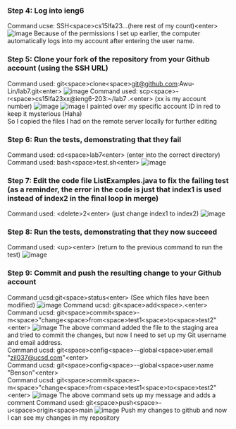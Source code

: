 ### Step 4: Log into ieng6

Command ucse: SSH&lt;space&gt;cs15lfa23...(here rest of my count)&lt;enter&gt;
![image](https://github.com/Awu-Lin/cse15l-lab-reports/assets/94472422/e224b41c-a01c-4667-bdc9-2224a5ad749a)
Because of the permissions I set up earlier, the computer automatically logs into my account after entering the user name.

### Step 5: Clone your fork of the repository from your Github account (using the SSH URL)
Command used: git&lt;space&gt;clone&lt;space&gt;git@github.com:Awu-Lin/lab7.git&lt;enter&gt;
![image](https://github.com/Awu-Lin/cse15l-lab-reports/assets/94472422/cd8676e1-23f9-4426-a148-8d056eaa0926)
Command used: scp&lt;space&gt;-r&lt;space&gt;cs15lfa23xx@ieng6-203:~/lab7 .&lt;enter&gt; (xx is my account number)
![image](https://github.com/Awu-Lin/cse15l-lab-reports/assets/94472422/1e6c9e03-005a-41be-85e6-15525861f255)
![image](https://github.com/Awu-Lin/cse15l-lab-reports/assets/94472422/d5f8507e-ed12-40ad-b9ed-ed1812d67c2d)
I painted over my specific account ID in red to keep it mysterious (Haha)\
So I copied the files I had on the remote server locally for further editing

### Step 6: Run the tests, demonstrating that they fail
Command used: cd&lt;space&gt;lab7&lt;enter&gt; (enter into the correct directory)\
Command used: bash&lt;space&gt;test.sh&lt;enter&gt;
![image](https://github.com/Awu-Lin/cse15l-lab-reports/assets/94472422/078b5bb6-0ffd-4f5c-96e6-eedc6e0e845c)

### Step 7: Edit the code file ListExamples.java to fix the failing test (as a reminder, the error in the code is just that index1 is used instead of index2 in the final loop in merge)
Command used: &lt;delete&gt;2&lt;enter&gt; (just change index1 to index2)
![image](https://github.com/Awu-Lin/cse15l-lab-reports/assets/94472422/a5a4cac0-c9c6-450b-abb3-79e46f16c459)

### Step 8: Run the tests, demonstrating that they now succeed
Command used: &lt;up&gt;&lt;enter&gt; (return to the previous command to run the test)
![image](https://github.com/Awu-Lin/cse15l-lab-reports/assets/94472422/fbaa0924-5ba0-44dd-8870-68ac7c2e060e)

### Step 9: Commit and push the resulting change to your Github account
Command ucsd:git&lt;space&gt;status&lt;enter&gt; (See which files have been modified)
![image](https://github.com/Awu-Lin/cse15l-lab-reports/assets/94472422/4285f44f-89ba-4484-bca5-6a9146092592)
Command ucsd: git&lt;space&gt;add&lt;space&gt;.&lt;enter&gt;\
Command ucsd: git&lt;space&gt;commit&lt;space&gt;-m&lt;space&gt;"change&lt;space&gt;from&lt;space&gt;test1&lt;space&gt;to&lt;space&gt;test2"&lt;enter&gt;
![image](https://github.com/Awu-Lin/cse15l-lab-reports/assets/94472422/6773cfbc-b1c7-4834-8891-303a0228f2d1)
The above command added the file to the staging area and tried to commit the changes, but now I need to set up my Git username and email address. \
Command ucsd: git&lt;space&gt;config&lt;space&gt;--global&lt;space&gt;user.email "zil037@ucsd.com"&lt;enter&gt;\
Command ucsd: git&lt;space&gt;config&lt;space&gt;--global&lt;space&gt;user.name "Benson"&lt;enter&gt;\
Command ucsd: git&lt;space&gt;commit&lt;space&gt;-m&lt;space&gt;"change&lt;space&gt;from&lt;space&gt;test1&lt;space&gt;to&lt;space&gt;test2"&lt;enter&gt;
![image](https://github.com/Awu-Lin/cse15l-lab-reports/assets/94472422/5ee38f9f-a560-45ec-ab9d-cd462419ea8e)
The above command sets up my message and adds a comment
Command used: git&lt;space&gt;push&lt;space&gt;-u&lt;space&gt;origin&lt;space&gt;main
![image](https://github.com/Awu-Lin/cse15l-lab-reports/assets/94472422/272c7842-a7f4-42c5-a3d7-8ab73834d0a4)
Push my changes to github and now I can see my changes in my repository







